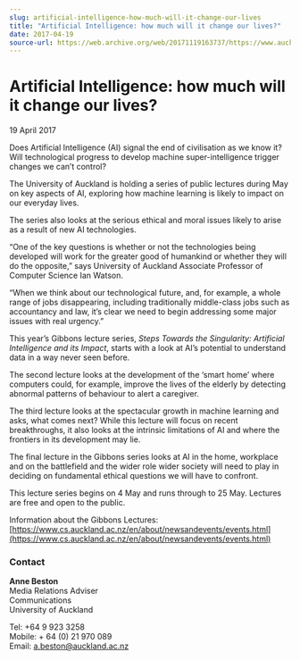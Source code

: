 ```yaml
---
slug: artificial-intelligence-how-much-will-it-change-our-lives
title: "Artificial Intelligence: how much will it change our lives?"
date: 2017-04-19
source-url: https://web.archive.org/web/20171119163737/https://www.auckland.ac.nz/en/about/news-events-and-notices/news/news-2017/04/artificial-intelligence-how-much-will-it-change-our-lives.html
---
```

Artificial Intelligence: how much will it change our lives?
===========================================================

19 April 2017

Does Artificial Intelligence (AI) signal the end of civilisation as we know it? Will technological progress to develop machine super-intelligence trigger changes we can’t control?

The University of Auckland is holding a series of public lectures during May on key aspects of AI, exploring how machine learning is likely to impact on our everyday lives.

The series also looks at the serious ethical and moral issues likely to arise as a result of new AI technologies.

“One of the key questions is whether or not the technologies being developed will work for the greater good of humankind or whether they will do the opposite,” says University of Auckland Associate Professor of Computer Science Ian Watson.

“When we think about our technological future, and, for example, a whole range of jobs disappearing, including traditionally middle-class jobs such as accountancy and law, it’s clear we need to begin addressing some major issues with real urgency.”

This year’s Gibbons lecture series, _Steps Towards the Singularity: Artificial Intelligence and its Impact_, starts with a look at AI’s potential to understand data in a way never seen before.

The second lecture looks at the development of the ‘smart home’ where computers could, for example, improve the lives of the elderly by detecting abnormal patterns of behaviour to alert a caregiver.

The third lecture looks at the spectacular growth in machine learning and asks, what comes next? While this lecture will focus on recent breakthroughs, it also looks at the intrinsic limitations of AI and where the frontiers in its development may lie.

The final lecture in the Gibbons series looks at AI in the home, workplace and on the battlefield and the wider role wider society will need to play in deciding on fundamental ethical questions we will have to confront.

This lecture series begins on 4 May and runs through to 25 May. Lectures are free and open to the public.

Information about the Gibbons Lectures: [https://www.cs.auckland.ac.nz/en/about/newsandevents/events.html](https://www.cs.auckland.ac.nz/en/about/newsandevents/events.html)

### Contact

**Anne Beston**  
Media Relations Adviser  
Communications  
University of Auckland

Tel: +64 9 923 3258  
Mobile: + 64 (0) 21 970 089  
Email: [a.beston@auckland.ac.nz](mailto:a.beston@auckland.ac.nz)